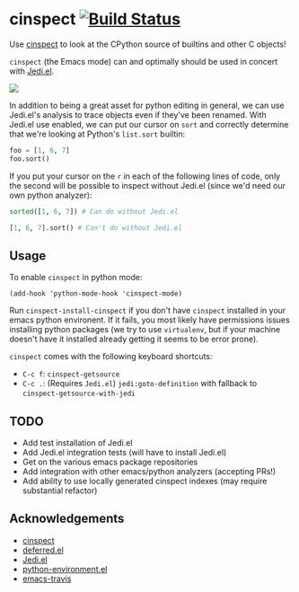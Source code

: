 # cinspect [![Build Status](https://travis-ci.org/inlinestyle/cinspect-mode.svg?branch=master)](https://travis-ci.org/inlinestyle/cinspect-mode)
Use [cinspect](https://github.com/punchagan/cinspect) to look at the CPython source of builtins and other C objects!

`cinspect` (the Emacs mode) can and optimally should be used in concert with [Jedi.el](http://tkf.github.io/emacs-jedi).

![](https://raw.github.com/inlinestyle/cinspect-mode/master/images/cinspect-startswith.png)

In addition to being a great asset for python editing in general, we can use Jedi.el's analysis to trace objects even if they've been renamed. With Jedi.el use enabled, we can put our cursor on `sort` and correctly determine that we're looking at Python's `list.sort` builtin:
```python
foo = [1, 6, 7]
foo.sort()
```
If you put your cursor on the `r` in each of the following lines of code, only the second will be possible to inspect without Jedi.el (since we'd need our own python analyzer):
```python
sorted([1, 6, 7]) # Can do without Jedi.el

[1, 6, 7].sort() # Can't do without Jedi.el
```

## Usage

To enable `cinspect` in python mode:
```elisp
(add-hook 'python-mode-hook 'cinspect-mode)
```

Run `cinspect-install-cinspect` if you don't have `cinspect` installed in your emacs python environent. If it fails, you most likely have permissions issues installing python packages (we try to use `virtualenv`, but if your machine doesn't have it installed already getting it seems to be error prone).

`cinspect` comes with the following keyboard shortcuts:
 - `C-c f`: `cinspect-getsource`
 - `C-c .`: (Requires `Jedi.el`) `jedi:goto-definition` with fallback to `cinspect-getsource-with-jedi`

## TODO
 - Add test installation of Jedi.el
 - Add Jedi.el integration tests (will have to install Jedi.el)
 - Get on the various emacs package repositories
 - Add integration with other emacs/python analyzers (accepting PRs!)
 - Add ability to use locally generated cinspect indexes (may require substantial refactor)

## Acknowledgements
 - [cinspect](https://github.com/punchagan/cinspect)
 - [deferred.el](https://github.com/kiwanami/emacs-deferred)
 - [Jedi.el](http://tkf.github.io/emacs-jedi)
 - [python-environment.el](https://github.com/tkf/emacs-python-environment)
 - [emacs-travis](https://github.com/rolandwalker/emacs-travis)

